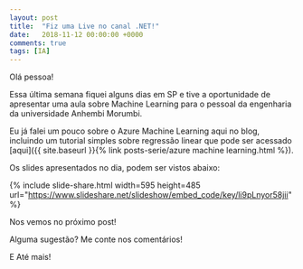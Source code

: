 ```yaml
---
layout: post
title:  "Fiz uma Live no canal .NET!"
date:   2018-11-12 00:00:00 +0000
comments: true
tags: [IA]
---
```


Olá pessoa!

Essa última semana fiquei alguns dias em SP e tive a oportunidade de apresentar uma aula sobre Machine Learning para o pessoal da engenharia da universidade Anhembi Morumbi.

<!--more-->

Eu já falei um pouco sobre o Azure Machine Learning aqui no blog, incluindo um tutorial simples sobre regressão linear que pode ser acessado [aqui]({{ site.baseurl }}{% link posts-serie/azure machine learning.html %}).

Os slides apresentados no dia, podem ser vistos abaixo:

{% include slide-share.html width=595 height=485 url="https://www.slideshare.net/slideshow/embed_code/key/li9pLnyor58jii" %}

Nos vemos no próximo post!

Alguma sugestão? Me conte nos comentários!

E Até mais!